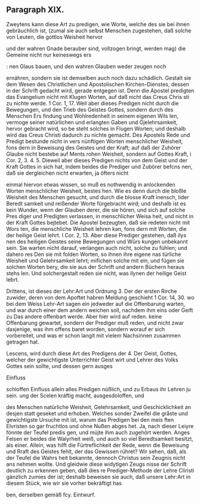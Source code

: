 
<!-- Seite 540 -->
Paragraph  XIX.
---------------

Zweytens kann diese Art zu predigen, wie Worte, welche des sie bei ihnen gebräuchlich ist, (zumal sie auch selbst Menschen zugestehen, daß solche von Leuten, die gottlos Weisheit hervor

und der wahren Gnade berauber sind, vollzogen bringt, werden mag) die Gemeine nicht nur keineswegs ers

: nen Glaus bauen, und den wahren Glauben weder zeugen noch

ernáhren, sondern sie ist demselben auch noch dazu schädlich. Gestalt sie dem Wesen des Christlichen und Apostolischen Kirchen-Dienstes, dessen in der Schrift gedacht wird, gerade entgegen ist. Denn die Apostel predigten das Evangelium nicht mit Klugen Worten, auf daß nicht das Creus Chris sti zu nichte werde. 1 Cor. 1, 17. Weil aber dieses Predigen nicht durch die Bewegungen, und den Trieb des Geistes Gottes, sondern durch des Menschen Ers findung und Wohlredenheit in seinem eigenen Wils len, vermoge seiner natürlichen und erlangten Gaben und Gjelehrsamkeit, hervor gebracht wird, so be steht solches in Flugen Worten; und deshalb
 wird das Creus Christi dadurch zu nichte gemacht. Des Apostels Rede und Predigt bestunde nicht in vers nünftigen Worten menschlicher Weisheit, fons dern in Beweisung des Geistes und der Kraft; auf daß der Zuhörer Glaube nicht bestebe auf Ments rohen Weisheit, sondern auf Gottes Kraft, i Cor. 2, 3. 4. 5. Dieweil aber dieses Predigen nichts von dem Geist und der Kraft Gottes in sich hat, indem beides die Prediger und Zubörer befcns nen, daß sie dergleichen nicht erwarten, ja öfters nicht
<!-- Seite 541 -->

einmal hiervon etwas wissen, so muß es nothwendig
in anlockenden Worten menschlicher Weisheit, bestes
hen. Wie es denn durch die bloßle Weisheit des
Menschen gesucht, und durch die blosse Kraft inensch,
lider Beredt samkeit und reißender Worte fürgebracht
wird; und deshalb
 ist es kein Wunder, wenn der
Glauben derer, die sie hören, und sich auf solche Pres
diger und Predigten verlassen, in menschlicher Weisa
heit, und nicht in der Kraft Gottes bejtebet. Die
 Apostel bezeugten, daß sie redeten nicht mit Wors
ten, die menschliche Weisheit lehren kan, fons
dern mit Worten, die der heilige Geist lehrt.
I Cor. 2, 13. Aber diese Prediger gestehen, daß ilys
nen des heiligen Geistes seine Bewegungen und Würs
kungen unbekannt sein. Sie warten nicht darauf,
verlangen auch nicht, solche zu fühlen; und dahero res
Den sie mit folden Worten, so ihnen ihre eigene nas
türliche Weisheit und Gelehrsamkeit lehrt; mifichen
 solche mit ein, und fügen sie solchen Worten bery, die
sie aus der Schrift und andern Büchern heraus stehs
len. Und solchergestalt reden sie nicht, was ilynen
der heilige Geist lebrt.

   Drittens, ist dieses der Lehr:Art und Ordnung 3. Der
 der ersten Rirche zuwider, deren von dem Apoftet habren
Meldung geschieht 1 Cor. 14, 30. wo bei dem Weiss Lehr-Art
sagen ein jedweder auf die Offenbarung warten, und war durch
einer dem andern weichen soll, nachdem ihm eins oder Geift zu
Das andere offenbart werde. Aber hier wird auf reden.
keine Offenbarung gewartet, sondern der Prediger
muß reden, und nicht zwar dasjenige, was ihm offens
baret worden, sondern worauf er sich vorbereitet, und
was er schon langit mit vielem Nachsinnen zusammen
getragen hat.

Lescens, wird durch diese Art des Predigens der 4. Der Geist, Gottes, welcher der gewichtigste Unterrichter Geist wirt und Lehrer des Volks Gottes sein sollte, und dessen gern ausges

Einfluss
<!-- Seite 542 -->

schloffen Einfluss allein alles Predigen núßlich, und zu Erbaus ihr Lehren ju sein. ung der Scelen kráftig macht, ausgesdoloffen, und

des Menschen natürliche Weisheit, Gelehrsamkeit, und Geschicklichkeit an desjen statt geseket und erhoben. Welches sonder Zweifel die gråste und gewichtigste Ursuche mit ist, warum das Predigen bei den meis ften Elvristen so gar fruchtlos und ohne Nußen abges het. Ja, nach dieser Leiyre fönnte der Teufel predis gen, und müjte ihm auch zugehört werden. Anges Felsen er beides die Walyrheit weiß, und auch so viel Beredtsamkeit besitzt, als einer. Allein, was hilft die Fürtreflichkeit der Rede, wenn die Beweisung und Rraft des Geistes fehlt, der das Gewissen rühret? Wir sehen, daß, als der Teufel die Wahrs heit bekannte, dennoch Christus sein Zeugnis nicht ans nehmen wollte. Und gleidwie diese widytigen Zeugs nisse der Schrift deutlich zu erkennen geben, daß dies re Prediger-Methode der Lehre Cliristi gänzlich zumies der ist; deshalb beweisen sie auch, daß unsere Lehr:Art in diesem Stück, wie wir sie vorher bekräftigt has

ben, derselben gemäß fcy. Eintwurf.
